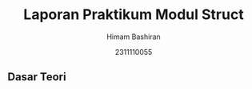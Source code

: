 # <h1 align="center">Laporan Praktikum Modul Struct</h1>
<p align="center">Himam Bashiran</p>
<p align="center">2311110055</p>

## Dasar Teori